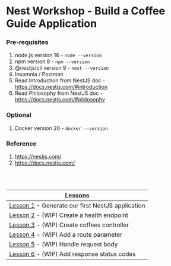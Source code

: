 # Nest Workshop - Build a Coffee Guide Application

### Pre-requisites

1. node.js version 16 - `node --version`
2. npm version 8 - `npm --version`
3. @nestjs/cli version 9 - `nest --version`
4. Insomnia / Postman
5. Read Introduction from NestJS doc - https://docs.nestjs.com/#introduction
6. Read Philosophy from NestJS doc - https://docs.nestjs.com/#philosophy

### Optional

1. Docker version 20 - `docker --version`

### Reference

1. https://nestjs.com/
2. https://docs.nestjs.com/

<br><br>


| Lessons                                                                    |
|----------------------------------------------------------------------------|
| [Lesson 1](docs/Lesson1/LESSON.md) - Generate our first NestJS application |
| [Lesson 2](docs/Lesson2/LESSON.md) - (WIP) Create a health endpoint        |
| [Lesson 3](docs/Lesson3/LESSON.md) - (WIP) Create coffees controller       |
| [Lesson 4](docs/Lesson4/LESSON.md) - (WIP) Add a route parameter           |
| [Lesson 5](docs/Lesson5/LESSON.md) - (WIP) Handle request body             |
| [Lesson 6](docs/Lesson6/LESSON.md) - (WIP) Add response status codes       |
